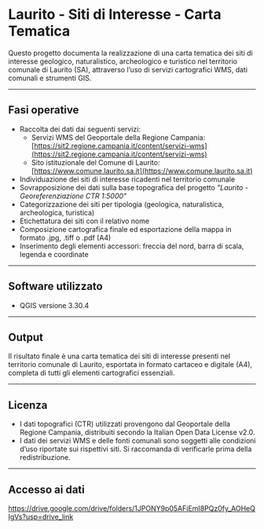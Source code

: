 # Laurito - Siti di Interesse - Carta Tematica

Questo progetto documenta la realizzazione di una carta tematica dei siti di interesse geologico, naturalistico, archeologico e turistico nel territorio comunale di Laurito (SA), attraverso l’uso di servizi cartografici WMS, dati comunali e strumenti GIS.

---

## Fasi operative

- Raccolta dei dati dai seguenti servizi:
  - Servizi WMS del Geoportale della Regione Campania: [https://sit2.regione.campania.it/content/servizi-wms](https://sit2.regione.campania.it/content/servizi-wms)
  - Sito istituzionale del Comune di Laurito: [https://www.comune.laurito.sa.it](https://www.comune.laurito.sa.it)
- Individuazione dei siti di interesse ricadenti nel territorio comunale
- Sovrapposizione dei dati sulla base topografica del progetto _"Laurito - Georeferenziazione CTR 1:5000"_
- Categorizzazione dei siti per tipologia (geologica, naturalistica, archeologica, turistica)
- Etichettatura dei siti con il relativo nome
- Composizione cartografica finale ed esportazione della mappa in formato .jpg, .tiff o .pdf (A4)
- Inserimento degli elementi accessori: freccia del nord, barra di scala, legenda e coordinate

---

## Software utilizzato

- QGIS versione 3.30.4

---

## Output

Il risultato finale è una carta tematica dei siti di interesse presenti nel territorio comunale di Laurito, esportata in formato cartaceo e digitale (A4), completa di tutti gli elementi cartografici essenziali.

---

## Licenza

- I dati topografici (CTR) utilizzati provengono dal Geoportale della Regione Campania, distribuiti secondo la Italian Open Data License v2.0.
- I dati dei servizi WMS e delle fonti comunali sono soggetti alle condizioni d’uso riportate sui rispettivi siti. Si raccomanda di verificarle prima della redistribuzione.

---

## Accesso ai dati 
https://drive.google.com/drive/folders/1JPONY9p05AFiEmI8PQz0fy_AOHeQIgVs?usp=drive_link
